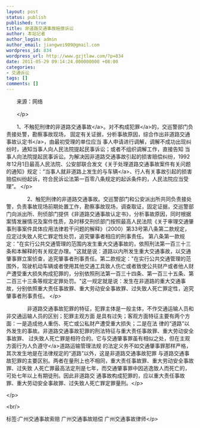 ```yaml
---
layout: post
status: publish
published: true
title: 非道路交通事故赔偿诉讼
author: 本站记者
author_login: admin
author_email: jiangwei909@gmail.com
wordpress_id: 834
wordpress_url: http://www.gzjtlaw.com/?p=834
date: 2011-05-29 09:14:24.000000000 +08:00
categories:
- 交通诉讼
tags: []
comments: []
---
```

<p><p>　　来源：网络<p>　　<&#47;p><p>　　1、不触犯刑律的非道路<a>交通事故<&#47;a>。对不构成<a>犯罪<&#47;a>的，交巡警部门负责接处警，勘察事故现场， 固定有关证据，分析事故原因，综合作出非道路<a>交通事故认定书<&#47;a>，由最初受理的单位应当 事人申请进行调解，调解不成功出现纠纷时，通知当事人向人民法院提起民事诉讼；或者不组织调解工作，直接告知 当事人向法院提起民事诉讼。为解决因非道路交通事故引起的损害赔偿纠纷，1992年12月1日最高人民法院、公安部联合发文《关于处理道路交通事故案件有关问题的通知》规定：&ldquo;当事人就非道路上发生的与<a>车辆<&#47;a>、行人有关事故引起的损害赔偿纠纷起诉，符合民诉讼法第一百零八条规定的起诉条件的，人民法院应当受理&rdquo;。 <&#47;p><p>　　　　2、触犯刑律的非道路交通事故。交巡警部门和公安派出所共同负责接处警，负责事故现场前期处置工作，勘察事故现场，调查取证，固定证据，交巡警部门向派出所、刑侦部门提供《非道路交通事故认定书》，分析事故原因，同时根据案情发展情况及案件性质，及时移交刑侦部门按照最高人民法院《关于审理交通肇事刑事案件具体应用法律若干问题的解释》（2000）第33号第八条第二款规定，应定过失致人死亡罪定性处罚，追究肇事者相应的刑事责任。 第八条第一款规定："在实行公共交通管理的范围内发生重大交通事故的，依照刑法第一百三十三条和本解释的有关规定办理。"这就是说：道路以内所发生重大交通事故，以交通肇事罪立案侦查，追究肇事者刑事责任。第二款规定："在实行公共交通管理的范围外，驾驶机动车辆或者使用其他交通工具致人伤亡或者致使公共财产或者他人财产遭受重大损失构成犯罪的，分别依照刑法第一百三十四条、第一百三十五条、第二百三十三条等规定定罪处罚。"这一规定就是说：发生在非道路的重大交通事故，分别依照重大责任事故罪、重大劳动安全事故罪、过失致人死亡罪定性，追究肇事者刑事责任。 <&#47;p><p>　　　　非道路交通事故犯罪的特征，犯罪主体是一般主体，不作交通运输人员和非交通运输人员的区别；犯罪主观方面 是具有过失；客观方面特征主要有两个方面：一是造成他人重伤、死亡或公私财产遭受重大损失；二是在法 律的&ldquo;道路&rdquo;以外发生的事故。非道路交通事故犯罪的刑法特征与重大责任事故罪、重大劳动安全事故罪、 过失致人死亡罪是相符合的。它与交通肇事罪虽有相似之处，但在主观方面行为人负<a>遵守<&#47;a>道路运输管理法规 的法定义务不如交通肇事罪那样严格，其次发生地是在法律规定的&ldquo;道路&rdquo;以外，这是非道路交通事故犯罪 与道路交通事故犯罪的主要区别。两者在量刑上也不相同，重大责任事故罪、重大劳动安全事故罪、过失致 人死亡罪最高法定刑是七年，而交通肇事罪中因逃逸致人而死亡的，可处七年以上有期徒刑。因此非道路交 通事故构成犯罪的，应以重大责任事故罪、重大劳动安全事故罪、过失致人死亡罪定罪量刑。<&#47;p><p><&#47;p><br&#47;><p>标签:广州交通事故索赔 广州交通事故赔偿 广州交通事故律师<&#47;p>

